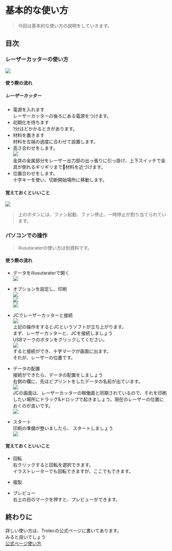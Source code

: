 # 基本的な使い方

> 今回は基本的な使い方の説明をしていきます。  

## 目次

### レーザーカッターの使い方  
![](image/lesercutter.jpg)  

#### 使う際の流れ  

##### レーザーカッター  
- 電源を入れます  
レーザーカッターの後ろにある電源をつけます。  
- 初期化を待ちます  
1分ほどかかるときがあります。  
- 材料を置きます  
材料を左端の過度に合わせて設置します。  
- 高さ合わせをします。  
![](image/kanagu.jpg)  
金具の金属部分をレーザー出力部の出っ張りに引っ掛け、上下スイッチで金具が倒れるギリギリまで材料を近づけます。  
- 位置合わせをします。  
十字キーを使い、切断開始場所に移動します。  

#### 覚えておくといいこと  
![](image/button.jpg)  
> 上のボタンには、ファン起動、ファン停止、一時停止が割り当てられています。  

### パソコンでの操作  
> illusutaraterの使い方は別資料です。  

#### 使う際の流れ  
- データをillusutaraterで開く  
    ![](image/mdf-1.jpg)  
- オプションを設定し、印刷  
    ![](image/mdf-7.jpg)  
    ![](image/mdf-8.jpg)  
    ![](image/mdf-9.jpg)  

- JCでレーザーカッターと接続  
    ![](image/mdf-2.jpg)  
    上記の操作をするとJCというソフトが立ち上がります。  
    まず、レーザーカッターと、JCを接続しましょう  
    USBマークのボタンをクリックしてください。  
    ![](image/mdf-6.jpg)   
    すると接続ができ、十字マークが画面に出ます。  
    それが、レーザーの位置です。  

- データの配置  
    接続ができたら、データの配置をしましょう  
    右側の欄に、先ほどプリントをしたデータの名前が出ています。  
    ![](image/mdf-4.jpg)  
    JCの画面は、レーザーカッターの稼働面と同期されているので、それを印刷したい場所にドラッグ&ドロップで起きましょう。現在のレーザーの位置におくのが良いです。  
    ![](image/mdf-5.jpg)  

- スタート  
    印刷の準備が整いましたら、 スタートしましょう  
    ![](image/mdf-15.jpg)  

#### 覚えておくといいこと  
- 回転   
    右クリックすると回転を選択できます。  
    イラストレーターでも回転できますが、ここでもできます。  
- 複製  

- プレビュー  
    右上の目のマークを押すと、プレビューができます。  

## 終わりに
詳しい使い方は、Trotecの公式ページに書いてあります。   
みると良いでしょう   
[公式ページ使い方](https://www.troteclaser.com/ja/knowledge/tips-for-laser-users/laser-from-adobe-illustrator/)  
